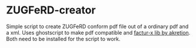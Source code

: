 # ZUGFeRD-creator
Simple script to create ZUGFeRD conform pdf file out of a ordinary pdf and a xml. Uses ghostscript to make pdf compatible and [factur-x lib by akretion](https://github.com/akretion/factur-x). Both need to be installed for the script to work.
